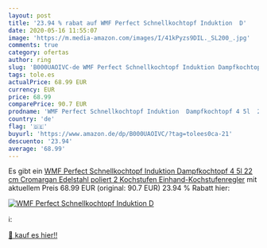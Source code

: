 ```yaml
---
layout: post
title: '23.94 % rabat auf WMF Perfect Schnellkochtopf Induktion  D'
date: 2020-05-16 11:55:07
image: 'https://m.media-amazon.com/images/I/41kPyzs9DIL._SL200_.jpg'
comments: true
category: ofertas
author: ring
slug: 'B000UAOIVC-de WMF Perfect Schnellkochtopf Induktion Dampfkochtopf 4 5l...'
tags: tole.es
actualPrice: 68.99 EUR
currency: EUR
price: 68.99
comparePrice: 90.7 EUR
prodname: 'WMF Perfect Schnellkochtopf Induktion  Dampfkochtopf 4 5l  22 cm  Cromargan Edelstahl poliert  2 Kochstufen  Einhand-Kochstufenregler'
country: 'de'
flag: '🇩🇪'
buyurl: 'https://www.amazon.de/dp/B000UAOIVC/?tag=tolees0ca-21'
descuento: '23.94'
average: '68.99'
---
```


Es gibt ein [WMF Perfect Schnellkochtopf Induktion  Dampfkochtopf 4 5l  22 cm  Cromargan Edelstahl poliert  2 Kochstufen  Einhand-Kochstufenregler](https://www.amazon.de/dp/B000UAOIVC/?tag=tolees0ca-21) mit aktuellem Preis 68.99 EUR (original: 90.7 EUR) 23.94 % Rabatt hier:

[![WMF Perfect Schnellkochtopf Induktion  D](https://m.media-amazon.com/images/I/41kPyzs9DIL._SL200_.jpg)](https://www.amazon.de/dp/B000UAOIVC/?tag=tolees0ca-21)

ℹ️:


[🛒 kauf es hier!!](https://www.amazon.de/dp/B000UAOIVC/?tag=tolees0ca-21)
